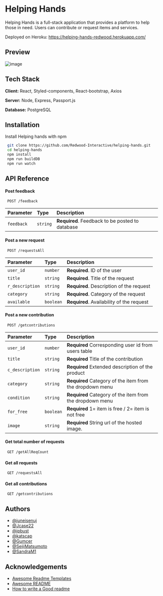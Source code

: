 
# Helping Hands

Helping Hands is a full-stack application that provides a platform to help those in need.
Users can contribute or request items and services. 

Deployed on Heroku: https://helping-hands-redwood.herokuapp.com/

## Preview

![image](https://i.imgur.com/UOjt1PU.png)



## Tech Stack
 
**Client:** React, Styled-components, React-bootstrap, Axios
 
**Server:** Node, Express, Passport.js
 
**Database:** PostgreSQL

  
## Installation
 
Install Helping hands with npm
 
```bash
 git clone https://github.com/Redwood-Interactive/helping-hands.git
 cd helping-hands
 npm install 
 npm run buildDB 
 npm run watch
```

    
## API Reference

#### Post feedback
 
```http
 POST /feedback
```
 
| Parameter | Type     | Description                       |
| :-------- | :------- | :-------------------------------- |
| `feedback`      | `string` | **Required**. Feedback to be posted to database |


#### Post a new request
 
```http
 POST /requestsAll
```
| Parameter | Type     | Description                       |
| :-------- | :------- | :-------------------------------- |
| `user_id`      | `number` | **Required**. ID of the user |
| `title`      | `string` | **Required**. Title of the request |
| `r_description`      | `string` | **Required**. Description of the request |
| `category`      | `string` | **Required**. Category of the request |
| `available`      | `boolean` | **Required**. Availability of the request |

#### Post a new contribution
 
```http
 POST /getcontributions
```
| Parameter |     Type     | Description                       |
| :-------- |    :------- | :------------------------------------------------- |
| `user_id`      | `number` | **Required** Corresponding user id from users table |
| `title`        | `string` | **Required** Title of the contribution |
| `c_description`| `string` | **Required** Extended description of the product  |
| `category`     | `string` | **Required** Category of the item from the dropdown menu |
| `condition`    | `string` | **Required** Category of the item from the dropdown menu |
| `for_free`     | `boolean` | **Required** 1= item is free / 2= item is not free |
| `image`        | `string` | **Required** String url of the hosted image. |

#### Get total number of requests
 
```http
 GET /getAllReqCount
```

#### Get all requests
 
```http
 GET /requestsAll
```

#### Get all contributions
 
```http
 GET /getcontributions
```


  
## Authors
 
- [@juneisenuj](https://www.github.com/juneisenuj)
- [@Jcase22](https://github.com/Jcase22)
- [@jpbust](https://www.github.com/jpbust)
- [@katscap](https://www.github.com/katscap)
- [@Gumcer](https://github.com/Gumcer)
- [@SeijiMatsumoto](https://www.github.com/SeijiMatsumoto)
- [@SandraM1](https://github.com/SandraM1)

## Acknowledgements

 - [Awesome Readme Templates](https://awesomeopensource.com/project/elangosundar/awesome-README-templates)
 - [Awesome README](https://github.com/matiassingers/awesome-readme)
 - [How to write a Good readme](https://bulldogjob.com/news/449-how-to-write-a-good-readme-for-your-github-project)

  
